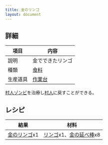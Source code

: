 ```yaml
---
title: 金のリンゴ
layout: document
---
```

## 詳細

|項目|内容|
|---|---|
|説明|金でできたリンゴ|
|種類|[食料](食料)|
|生産道具|[作業台](作業台)|

[村人ゾンビ](村人ゾンビ)を治療し[村人](村人)に戻すことができる。

## レシピ

|結果|材料|
|---|---|
|[金のリンゴ](金のリンゴ)x1|[リンゴ](リンゴ)x1、[金の延べ棒](金の延べ棒)x8|

